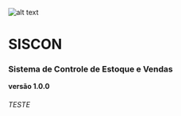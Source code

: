 ![alt text](https://img.icons8.com/cotton/64/000000/monitor.png "Logo SISCON")


# SISCON
### Sistema de Controle de Estoque e Vendas
**versão 1.0.0**

<html>
  <body>
    <h6>TESTE</h6>
  </body>
  </html>

